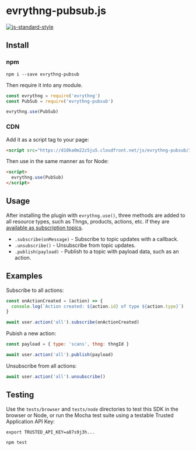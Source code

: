 # evrythng-pubsub.js

[![js-standard-style](https://cdn.rawgit.com/feross/standard/master/badge.svg)](http://standardjs.com)


## Install

### npm

```
npm i --save evrythng-pubsub
```

Then require it into any module.

```js
const evrythng = require('evrythng')
const PubSub = require('evrythng-pubsub')

evrythng.use(PubSub)
```

### CDN

Add it as a script tag to your page:

```html
<script src="https://d10ka0m22z5ju5.cloudfront.net/js/evrythng-pubsub/1.0.0/evrythng-pubsub-1.0.0.js"></script>
```

Then use in the same manner as for Node:


```html
<script>
  evrythng.use(PubSub)
</script>
```


## Usage

After installing the plugin with `evrythng.use()`, three methods are added to
all resource types, such as Thngs, products, actions, etc. if they are
[available as subscription topics](https://developers.evrythng.com/docs/pubsub#section-available-topics).

* `.subscribe(onMessage)` - Subscribe to topic updates with a callback.
* `.unsubscribe()` - Unsubscribe from topic updates.
* `.publish(payload)` - Publish to a topic with payload data, such as an action.


## Examples

Subscribe to all actions:

```js
const onActionCreated = (action) => {
  console.log(`Action created: ${action.id} of type ${action.type}`)
}

await user.action('all').subscribe(onActionCreated)
```

Pubish a new action:

```js
const payload = { type: 'scans', thng: thngId }

await user.action('all').publish(payload)
```

Unsubscribe from all actions:

```js
await user.action('all').unsubscribe()
```


## Testing

Use the `tests/browser` and `tests/node` directories to test this SDK in the
browser or Node, or run the Mocha test suite using a testable Trusted
Application API Key:

```
export TRUSTED_API_KEY=a87s9j3h...

npm test
```
